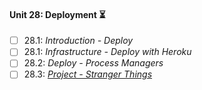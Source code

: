 #### Unit 28: Deployment :hourglass_flowing_sand:

- [ ] 28.1: _Introduction - Deploy_
- [ ] 28.1: _Infrastructure - Deploy with Heroku_
- [ ] 28.2: _Deploy - Process Managers_
- [ ] 28.3: [_Project - Stranger Things_]()
